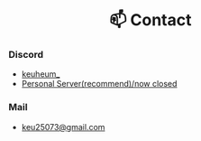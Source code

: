 <h1 align="center">📫 Contact</h1>

### Discord
- [keuheum_](https://discordapp.com/users/604983644733440001)
- [Personal Server(recommend)/now closed]()

### Mail
- [keu25073@gmail.com](mailto:keu25073@gmail.com)
